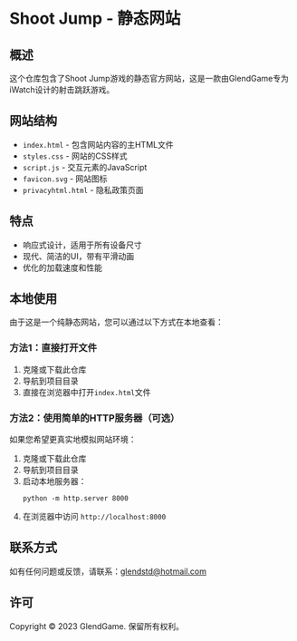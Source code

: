 # Shoot Jump - 静态网站

## 概述
这个仓库包含了Shoot Jump游戏的静态官方网站，这是一款由GlendGame专为iWatch设计的射击跳跃游戏。

## 网站结构
- `index.html` - 包含网站内容的主HTML文件
- `styles.css` - 网站的CSS样式
- `script.js` - 交互元素的JavaScript
- `favicon.svg` - 网站图标
- `privacyhtml.html` - 隐私政策页面

## 特点
- 响应式设计，适用于所有设备尺寸
- 现代、简洁的UI，带有平滑动画
- 优化的加载速度和性能

## 本地使用
由于这是一个纯静态网站，您可以通过以下方式在本地查看：

### 方法1：直接打开文件
1. 克隆或下载此仓库
2. 导航到项目目录
3. 直接在浏览器中打开`index.html`文件

### 方法2：使用简单的HTTP服务器（可选）
如果您希望更真实地模拟网站环境：

1. 克隆或下载此仓库
2. 导航到项目目录
3. 启动本地服务器：
   ```
   python -m http.server 8000
   ```
4. 在浏览器中访问 `http://localhost:8000`

## 联系方式
如有任何问题或反馈，请联系：glendstd@hotmail.com

## 许可
Copyright © 2023 GlendGame. 保留所有权利。